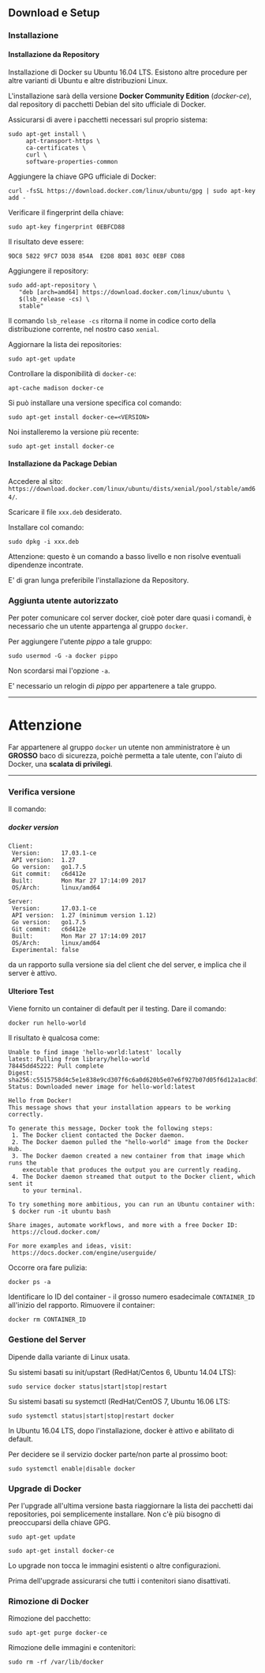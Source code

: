 ## Download e Setup

### Installazione

#### Installazione da Repository

Installazione di Docker su Ubuntu 16.04 LTS. Esistono altre procedure per altre varianti di Ubuntu e altre distribuzioni Linux.

L'installazione sarà della versione **Docker Community Edition** (_docker-ce_), dal repository di pacchetti Debian del sito ufficiale di Docker.

Assicurarsi di avere i pacchetti necessari sul proprio sistema:
```
sudo apt-get install \
     apt-transport-https \
     ca-certificates \
     curl \
     software-properties-common
```

Aggiungere la chiave GPG ufficiale di Docker:
```
curl -fsSL https://download.docker.com/linux/ubuntu/gpg | sudo apt-key add -
```

Verificare il fingerprint della chiave:
```
sudo apt-key fingerprint 0EBFCD88
```
Il risultato deve essere:
```
9DC8 5822 9FC7 DD38 854A  E2D8 8D81 803C 0EBF CD88
```

Aggiungere il repository:
```
sudo add-apt-repository \
   "deb [arch=amd64] https://download.docker.com/linux/ubuntu \
   $(lsb_release -cs) \
   stable"
```
Il comando `lsb_release -cs` ritorna il nome in codice corto della distribuzione corrente, nel nostro caso `xenial`.

Aggiornare la lista dei repositories:
```
sudo apt-get update
```

Controllare la disponibilità di `docker-ce`:
```
apt-cache madison docker-ce
```

Si può installare una versione specifica col comando:
```
sudo apt-get install docker-ce=<VERSION>
```

Noi installeremo la versione più recente:
```
sudo apt-get install docker-ce
```

#### Installazione da Package Debian

Accedere al sito: `https://download.docker.com/linux/ubuntu/dists/xenial/pool/stable/amd64/`.

Scaricare il file `xxx.deb` desiderato.

Installare col comando:
```
sudo dpkg -i xxx.deb
```
Attenzione: questo è un comando a basso livello e non risolve eventuali dipendenze incontrate.

E' di gran lunga preferibile l'installazione da Repository.

### Aggiunta utente autorizzato

Per poter comunicare col server docker, cioè poter dare quasi i comandi, è necessario che un utente appartenga al gruppo `docker`.

Per aggiungere l'utente _pippo_ a tale gruppo:
```
sudo usermod -G -a docker pippo
```
Non scordarsi mai l'opzione `-a`.

E' necessario un relogin di _pippo_ per appartenere a tale gruppo.

---
# Attenzione

Far appartenere al gruppo `docker` un utente non amministratore è un **GROSSO** baco di sicurezza, poichè permetta a tale utente, con l'aiuto di Docker, una **scalata di privilegi**.

---

### Verifica versione

Il comando:
##### docker version
```
Client:
 Version:      17.03.1-ce
 API version:  1.27
 Go version:   go1.7.5
 Git commit:   c6d412e
 Built:        Mon Mar 27 17:14:09 2017
 OS/Arch:      linux/amd64

Server:
 Version:      17.03.1-ce
 API version:  1.27 (minimum version 1.12)
 Go version:   go1.7.5
 Git commit:   c6d412e
 Built:        Mon Mar 27 17:14:09 2017
 OS/Arch:      linux/amd64
 Experimental: false
 ```
 
 da un rapporto sulla versione sia del client che del server, e implica che il server è attivo.

 #### Ulteriore Test

 Viene fornito un container di default per il testing. Dare il comando:
```
docker run hello-world
```
Il risultato è qualcosa come:
```
Unable to find image 'hello-world:latest' locally
latest: Pulling from library/hello-world
78445dd45222: Pull complete 
Digest: sha256:c5515758d4c5e1e838e9cd307f6c6a0d620b5e07e6f927b07d05f6d12a1ac8d7
Status: Downloaded newer image for hello-world:latest

Hello from Docker!
This message shows that your installation appears to be working correctly.

To generate this message, Docker took the following steps:
 1. The Docker client contacted the Docker daemon.
 2. The Docker daemon pulled the "hello-world" image from the Docker Hub.
 3. The Docker daemon created a new container from that image which runs the
    executable that produces the output you are currently reading.
 4. The Docker daemon streamed that output to the Docker client, which sent it
    to your terminal.

To try something more ambitious, you can run an Ubuntu container with:
 $ docker run -it ubuntu bash

Share images, automate workflows, and more with a free Docker ID:
 https://cloud.docker.com/

For more examples and ideas, visit:
 https://docs.docker.com/engine/userguide/
```
Occorre ora fare pulizia:
```
docker ps -a
```
Identificare lo ID del container - il grosso numero esadecimale `CONTAINER_ID` all'inizio del rapporto. Rimuovere il container:
```
docker rm CONTAINER_ID
```

 ### Gestione del Server

Dipende dalla variante di Linux usata.

Su sistemi basati su init/upstart (RedHat/Centos 6, Ubuntu 14.04 LTS):
```
sudo service docker status|start|stop|restart
```

Su sistemi basati su systemctl (RedHat/CentOS 7, Ubuntu 16.06 LTS:
```
sudo systemctl status|start|stop|restart docker
```

In Ubuntu 16.04 LTS, dopo l'installazione, docker è attivo e abilitato di default.

Per decidere se il servizio docker parte/non parte al prossimo boot:
```
sudo systemctl enable|disable docker
```

### Upgrade di Docker

Per l'upgrade all'ultima versione basta riaggiornare la lista dei pacchetti dai repositories, poi semplicemente installare. Non c'è più bisogno di preoccuparsi della chiave GPG.

```
sudo apt-get update

sudo apt-get install docker-ce
```
Lo upgrade non tocca le immagini esistenti o altre configurazioni.

Prima dell'upgrade assicurarsi che tutti i contenitori siano disattivati.

### Rimozione di Docker

Rimozione del pacchetto:
```
sudo apt-get purge docker-ce
```

Rimozione delle immagini e contenitori:
```
sudo rm -rf /var/lib/docker
```
